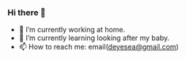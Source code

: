 ### Hi there 👋

- 🔭 I’m currently working at home.
- 🌱 I’m currently learning looking after my baby.
- 📫 How to reach me: email(deyesea@gmail.com)


<!--
**eyea/eyea** is a ✨ _special_ ✨ repository because its `README.md` (this file) appears on your GitHub profile.

Here are some ideas to get you started:

- 🔭 I’m currently working on ...
- 🌱 I’m currently learning ...
- 👯 I’m looking to collaborate on ...
- 🤔 I’m looking for help with ...
- 💬 Ask me about ...
- 📫 How to reach me: ...
- 😄 Pronouns: ...
- ⚡ Fun fact: ...
-->
